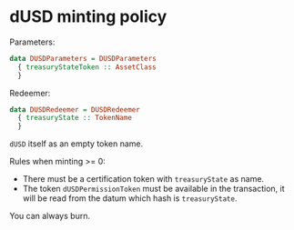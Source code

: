# dUSD minting policy

Parameters:
```haskell
data DUSDParameters = DUSDParameters
  { treasuryStateToken :: AssetClass
  }
```

Redeemer:
```haskell
data DUSDRedeemer = DUSDRedeemer
  { treasuryState :: TokenName
  }
```

`dUSD` itself as an empty token name.

Rules when minting >= 0:
- There must be a certification token with `treasuryState` as name.
- The token `dUSDPermissionToken` must be available in the transaction,
  it will be read from the datum which hash is `treasuryState`.

You can always burn.
